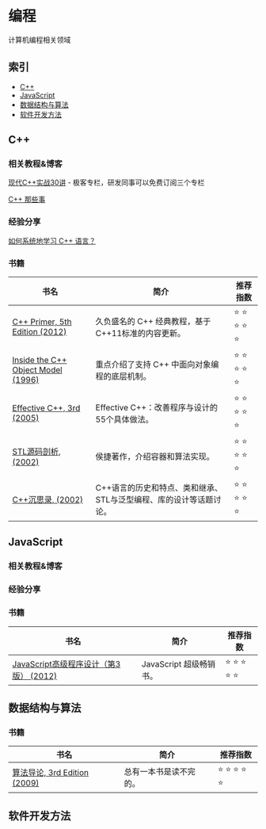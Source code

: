 # 编程

计算机编程相关领域

## 索引

* [C++](#C)
* [JavaScript](#JavaScript)
* [数据结构与算法](#数据结构与算法)
* [软件开发方法](#软件开发方法)


## C++

### 相关教程&博客

[现代C++实战30讲](https://time.geekbang.org/column/intro/100040501) - 极客专栏，研发同事可以免费订阅三个专栏

[C++ 那些事](https://github.com/Light-City/CPlusPlusThings)

### 经验分享

[如何系统地学习 C++ 语言？](https://www.zhihu.com/question/23447320)

### 书籍

| 书名  | 简介 | 推荐指数 |
| ------------- | ------------- | ------------- |
| 	[C++ Primer, 5th Edition (2012)](http://libgen.rs/search.php?req=c%2B%2B+primer+5th&lg_topic=libgen&open=0&view=simple&res=25&phrase=1&column=def)  | 久负盛名的 C++ 经典教程，基于C++11标准的内容更新。  | :star: :star: :star: :star: :star:|
| 	[Inside the C++ Object Model (1996)](http://libgen.rs/search.php?req=inside+c%2B%2B+object+model&open=0&res=25&view=simple&phrase=1&column=def) | 重点介绍了支持 C++ 中面向对象编程的底层机制。 | :star: :star: :star: :star: :star:|
| 	[Effective C++, 3rd (2005)](http://libgen.rs/search.php?req=%09Effective+C%2B%2B+Third+Edition+55+Specific+Ways+to+Improve+Your+Programs+and+scott&open=0&res=25&view=simple&phrase=1&column=def)  | Effective C++：改善程序与设计的55个具体做法。  | :star: :star: :star: :star: :star:|
| 	[STL源码剖析, (2002)](http://libgen.rs/search.php?req=STL%E6%BA%90%E7%A0%81%E5%89%96%E6%9E%90&lg_topic=libgen&open=0&view=simple&res=25&phrase=1&column=def)  | 侯捷著作，介绍容器和算法实现。  | :star: :star: :star: :star: :star:|
| 	[C++沉思录, (2002)](http://libgen.rs/search.php?req=C%2B%2B%E6%B2%89%E6%80%9D%E5%BD%95&open=0&res=25&view=simple&phrase=1&column=def)  | C++语言的历史和特点、类和继承、STL与泛型编程、库的设计等话题讨论。  | :star: :star: :star: :star: :star:|



## JavaScript

### 相关教程&博客

### 经验分享

### 书籍

| 书名  | 简介 | 推荐指数 |
| ------------- | ------------- | ------------- |
| 	[JavaScript高级程序设计（第3版） (2012)](http://libgen.rs/search.php?req=JavaScript%E9%AB%98%E7%BA%A7%E7%A8%8B%E5%BA%8F%E8%AE%BE%E8%AE%A1%EF%BC%88%E7%AC%AC3%E7%89%88%EF%BC%89&open=0&res=25&view=simple&phrase=1&column=def)  | JavaScript 超级畅销书。  | :star: :star: :star: :star: :star:|


## 数据结构与算法

### 书籍

| 书名  | 简介 | 推荐指数 |
| ------------- | ------------- | ------------- |
| 	[算法导论, 3rd Edition (2009)](http://libgen.rs/search.php?&req=Introduction+to+Algorithms+Thomas&phrase=1&view=simple&column=def&sort=year&sortmode=DESC)  | 总有一本书是读不完的。  | :star: :star: :star: :star: :star:|

## 软件开发方法
